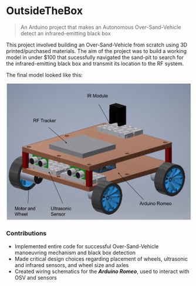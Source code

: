 # OutsideTheBox

> An Arduino project that makes an Autonomous Over-Sand-Vehicle detect an infrared-emitting black box

This project involved building an Over-Sand-Vehicle from scratch using 3D printed/purchased materials. The aim of the project was to build a working model in under $100 that sucessfully navigated the sand-pit to search for the infrared-emitting black box and transmit its location to the RF system.

The final model looked like this:
    
![Alt Text](assets/OSV.PNG)

### Contributions

- Implemented entire code for successful Over-Sand-Vehicle manoeuvring mechanism and black box detection
- Made critical design choices regarding placement of wheels, ultrasonic and infrared sensors, and wheel size and axles
- Created wiring schematics for the ***Arduino Romeo***, used to interact with OSV and sensors

